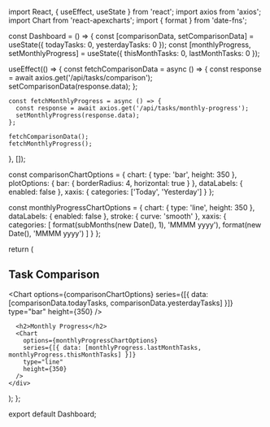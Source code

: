 import React, { useEffect, useState } from 'react';
import axios from 'axios';
import Chart from 'react-apexcharts';
import { format } from 'date-fns';

const Dashboard = () => {
  const [comparisonData, setComparisonData] = useState({ todayTasks: 0, yesterdayTasks: 0 });
  const [monthlyProgress, setMonthlyProgress] = useState({ thisMonthTasks: 0, lastMonthTasks: 0 });

  useEffect(() => {
    const fetchComparisonData = async () => {
      const response = await axios.get('/api/tasks/comparison');
      setComparisonData(response.data);
    };

    const fetchMonthlyProgress = async () => {
      const response = await axios.get('/api/tasks/monthly-progress');
      setMonthlyProgress(response.data);
    };

    fetchComparisonData();
    fetchMonthlyProgress();
  }, []);

  const comparisonChartOptions = {
    chart: {
      type: 'bar',
      height: 350
    },
    plotOptions: {
      bar: {
        borderRadius: 4,
        horizontal: true
      }
    },
    dataLabels: {
      enabled: false
    },
    xaxis: {
      categories: ['Today', 'Yesterday']
    }
  };

  const monthlyProgressChartOptions = {
    chart: {
      type: 'line',
      height: 350
    },
    dataLabels: {
      enabled: false
    },
    stroke: {
      curve: 'smooth'
    },
    xaxis: {
      categories: [
        format(subMonths(new Date(), 1), 'MMMM yyyy'),
        format(new Date(), 'MMMM yyyy')
      ]
    }
  };

  return (
    <div>
      <h2>Task Comparison</h2>
      <Chart
        options={comparisonChartOptions}
        series={[{ data: [comparisonData.todayTasks, comparisonData.yesterdayTasks] }]}
        type="bar"
        height={350}
      />

      <h2>Monthly Progress</h2>
      <Chart
        options={monthlyProgressChartOptions}
        series={[{ data: [monthlyProgress.lastMonthTasks, monthlyProgress.thisMonthTasks] }]}
        type="line"
        height={350}
      />
    </div>
  );
};

export default Dashboard;
